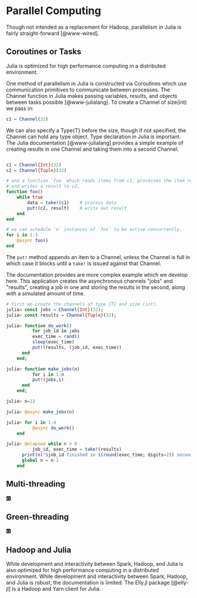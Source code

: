 # Parallel Computing

Though not intended as a replacement for Hadoop, parallelism in Julia is
fairly straight-forward [@www-wired].

## Coroutines or Tasks

Julia is optimized for high performance computing in a distributed
environment.

One method of parallelism in Julia is constructed via Coroutines which
use communication primitives  to communicate between processes. The
Channel function in Julia makes passing variables, results, and objects
between tasks possible [@www-julialang]. To create a Channel of
size(int) we pass in:

```julia
c1 = Channel(32)
```

We can also specify a Type{T} before the size, though if not specified,
the Channel can hold any type object. Type declaration in Julia is
important. The Julia documentation [@www-julialang] provides a simple
example of creating results in one Channel and taking them into a second
Channel.

```julia

c1 = Channel{Int}(32)
c2 = Channel{Tuple}(32)

# and a function `foo` which reads items from c1, processes the item read
# and writes a result to c2,
function foo()
    while true
        data = take!(c1)    # process data
        put!(c2, result)    # write out result
    end
end

# we can schedule `n` instances of `foo` to be active concurrently.
for i in 1:3
    @async foo()
end
```

The ```put!``` method appends an item to a Channel, unless the Channel
is full in which case it blocks until a ```take!``` is issued against
that Channel.

The documentation provides are more complex example which we develop
here. This application creates the asynchronous channels "jobs" and
"results", creating a job in one and storing the results in the second,
along with a simulated amount of time.

```julia
# first we create the channels of type {T} and size (int).
julia> const jobs = Channel{Int}(32);
julia> const results = Channel{Tuple}(32);

julia> function do_work()
          for job_id in jobs
	      exec_time = rand()
	      sleep(exec_time)
	      put!(results, (job_id, exec_time))
	  end
	end;

julia> function make_jobs(n)
          for i in 1:n
	      put!(jobs,i)
	  end
	end;

julia> n=12

julia> @async make_jobs(n)

julia> for i in 1:4
          @async do_work()
	end

julia> @elapsed while n > 0
          job_id, exec_time = take!(results)
	  println("$job_id finished in $(round(exec_time; digits=2)) seconds")
	  global n = n-1
	end
```

## Multi-threading

:o2:

## Green-threading

:o2:

## Hadoop and Julia

While development and interactivity between Spark, Hadoop, and Julia is
also optimized for high performance computing in a distributed
environment. While development and interactivity between Spark, Hadoop,
and Julia is robust, the documentation is limited. The Elly.jl package
[@elly-jl] is a Hadoop and Yarn client for Julia.
